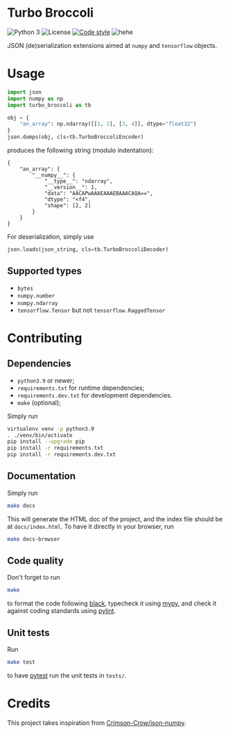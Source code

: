 Turbo Broccoli
==============

![Python 3](https://img.shields.io/badge/python-3-blue)
![License](https://img.shields.io/github/license/altaris/turbo-broccoli)
[![Code style](https://img.shields.io/badge/style-black-black)](https://pypi.org/project/black)
![hehe](https://img.shields.io/badge/project%20name-github-pink)

JSON (de)serialization extensions aimed at `numpy` and `tensorflow` objects.

# Usage

```py
import json
import numpy as np
import turbo_broccoli as tb

obj = {
    "an_array": np.ndarray([[1, 2], [3, 4]], dtype="float32")
}
json.dumps(obj, cls=tb.TurboBroccoliEncoder)
```
produces the following string (modulo indentation):
```
{
    "an_array": {
        "__numpy__": {
            "__type__": "ndarray",
            "__version__": 1,
            "data": "AACAPwAAAEAAAEBAAACAQA==",
            "dtype": "<f4",
            "shape": [2, 2]
        }
    }
}
```

For deserialization, simply use
```py
json.loads(json_string, cls=tb.TurboBroccoliDecoder)
```

## Supported types

* `bytes`
* `numpy.number`
* `numpy.ndarray`
* `tensorflow.Tensor` but not `tensorflow.RaggedTensor`

# Contributing

## Dependencies

* `python3.9` or newer;
* `requirements.txt` for runtime dependencies;
* `requirements.dev.txt` for development dependencies.
* `make` (optional);

Simply run
```sh
virtualenv venv -p python3.9
. ./venv/bin/activate
pip install --upgrade pip
pip install -r requirements.txt
pip install -r requirements.dev.txt
```

## Documentation

Simply run
```sh
make docs
```
This will generate the HTML doc of the project, and the index file should be at
`docs/index.html`. To have it directly in your browser, run
```sh
make docs-browser
```

## Code quality

Don't forget to run
```sh
make
```
to format the code following [black](https://pypi.org/project/black/),
typecheck it using [mypy](http://mypy-lang.org/), and check it against coding
standards using [pylint](https://pylint.org/).

## Unit tests

Run
```sh
make test
```
to have [pytest](https://docs.pytest.org/) run the unit tests in `tests/`.

# Credits

This project takes inspiration from
[Crimson-Crow/json-numpy](https://github.com/Crimson-Crow/json-numpy).
